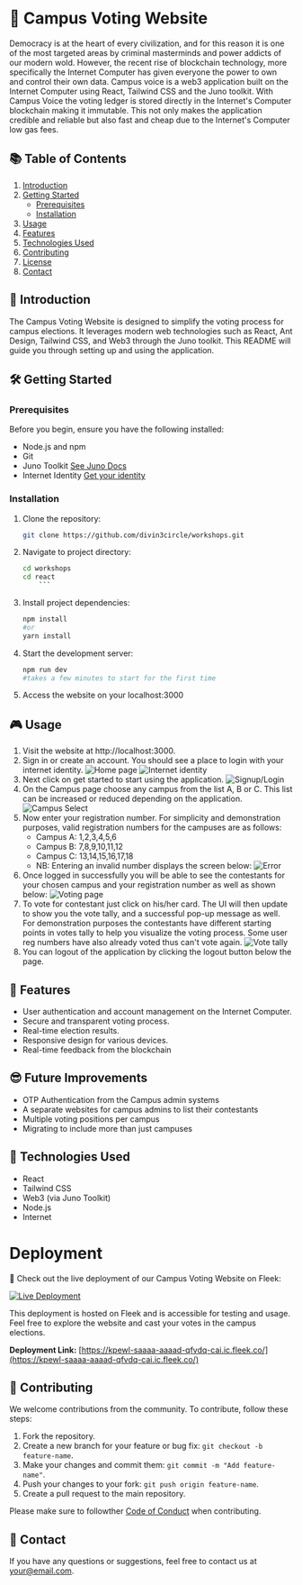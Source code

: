 # 🏫 Campus Voting Website

Democracy is at the heart of every civilization, and for this reason it is one of the most targeted areas by criminal masterminds and power addicts of our modern wold. However, the recent rise of blockchain technology, more specifically the Internet Computer has given everyone the power to own and control their own data. Campus voice is a web3 application built on the Internet Computer using React, Tailwind CSS and the Juno toolkit. With Campus Voice the voting ledger is stored directly in the Internet's Computer blockchain making it immutable. This not only makes the application credible and reliable but also fast and cheap due to the Internet's Computer low gas fees.

## 📚 Table of Contents

1. [Introduction](#introduction)
2. [Getting Started](#getting-started)
   - [Prerequisites](#prerequisites)
   - [Installation](#installation)
3. [Usage](#usage)
4. [Features](#features)
5. [Technologies Used](#technologies-used)
6. [Contributing](#contributing)
7. [License](#license)
8. [Contact](#contact)

## 🚀 Introduction

The Campus Voting Website is designed to simplify the voting process for campus elections. It leverages modern web technologies such as React, Ant Design, Tailwind CSS, and Web3 through the Juno toolkit. This README will guide you through setting up and using the application.

## 🛠️ Getting Started

### Prerequisites

Before you begin, ensure you have the following installed:

- Node.js and npm
- Git
- Juno Toolkit [See Juno Docs](https://juno.build/docs/intro)
- Internet Identity [Get your identity](https://identity.internetcomputer.org/#)

### Installation

1. Clone the repository:

   ```bash
   git clone https://github.com/divin3circle/workshops.git
   ```

1. Navigate to project directory:

   ````bash
   cd workshops
   cd react
       ```
   ````

1. Install project dependencies:
   ```bash
   npm install
   #or
   yarn install
   ```
1. Start the development server:
   ```bash
   npm run dev
   #takes a few minutes to start for the first time
   ```
1. Access the website on your localhost:3000

## 🎮 Usage

1. Visit the website at http://localhost:3000.
1. Sign in or create an account. You should see a place to login with your internet identity.
   ![Home page](./demo/00.png)
   ![Internet identity](./demo/ii.png)
1. Next click on get started to start using the application.
   ![Signup/Login](./demo/01.png)
1. On the Campus page choose any campus from the list A, B or C. This list can be increased or reduced depending on the application.
   ![Campus Select](./demo/02.png)
1. Now enter your registration number. For simplicity and demonstration purposes, valid registration numbers for the campuses are as follows:
   - Campus A: 1,2,3,4,5,6
   - Campus B: 7,8,9,10,11,12
   - Campus C: 13,14,15,16,17,18
   - NB: Entering an invalid number displays the screen below:
     ![Error](./demo/03.png)
1. Once logged in successfully you will be able to see the contestants for your chosen campus and your registration number as well as shown below:
   ![Voting page](./demo/04.png)
1. To vote for contestant just click on his/her card. The UI will then update to show you the vote tally, and a successful pop-up message as well. For demonstration purposes the contestants have different starting points in votes tally to help you visualize the voting process. Some user reg numbers have also already voted thus can't vote again.
   ![Vote tally](./demo/05.png)
1. You can logout of the application by clicking the logout button below the page.

## 🌟 Features

- User authentication and account management on the Internet Computer.
- Secure and transparent voting process.
- Real-time election results.
- Responsive design for various devices.
- Real-time feedback from the blockchain

## 😎 Future Improvements

- OTP Authentication from the Campus admin systems
- A separate websites for campus admins to list their contestants
- Multiple voting positions per campus
- Migrating to include more than just campuses

## 🔧 Technologies Used

- React
- Tailwind CSS
- Web3 (via Juno Toolkit)
- Node.js
- Internet

# Deployment

🚀 Check out the live deployment of our Campus Voting Website on Fleek:

[![Live Deployment](https://img.shields.io/badge/Live%20Deployment-Visit%20Now-brightgreen.svg)](https://kpewl-saaaa-aaaad-qfvdq-cai.ic.fleek.co/)

This deployment is hosted on Fleek and is accessible for testing and usage. Feel free to explore the website and cast your votes in the campus elections.

**Deployment Link:** [https://kpewl-saaaa-aaaad-qfvdq-cai.ic.fleek.co/](https://kpewl-saaaa-aaaad-qfvdq-cai.ic.fleek.co/)

## 🤝 Contributing

We welcome contributions from the community. To contribute, follow these steps:

1. Fork the repository.
2. Create a new branch for your feature or bug fix: `git checkout -b feature-name`.
3. Make your changes and commit them: `git commit -m "Add feature-name"`.
4. Push your changes to your fork: `git push origin feature-name`.
5. Create a pull request to the main repository.

Please make sure to followther [Code of Conduct](CODE_OF_CONDUCT.md) when contributing.

## 📧 Contact

If you have any questions or suggestions, feel free to contact us at [your@email.com](mailto:sylusabel1@gmail.com).

